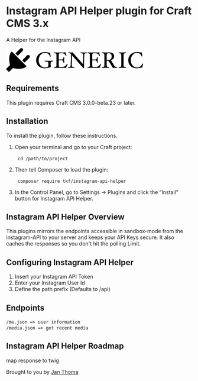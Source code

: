 # Instagram API Helper plugin for Craft CMS 3.x

A Helper for the Instagram API

![Screenshot](resources/img/plugin-logo.png)

## Requirements

This plugin requires Craft CMS 3.0.0-beta.23 or later.

## Installation

To install the plugin, follow these instructions.

1. Open your terminal and go to your Craft project:

        cd /path/to/project

2. Then tell Composer to load the plugin:

        composer require tkf/instagram-api-helper

3. In the Control Panel, go to Settings → Plugins and click the “Install” button for Instagram API Helper.

## Instagram API Helper Overview

This plugins mirrors the endpoints accessible in sandbox-mode from the instagram-API to your server and
keeps your API Keys secure. It also caches the responses so you don't hit the polling
Limit.

## Configuring Instagram API Helper

1. Insert your Instagram API Token
2. Enter your Instagram User Id
3. Define the path prefix (Defaults to /api)

## Endpoints

    /me.json => user information
    /media.json => get recent media

## Instagram API Helper Roadmap

map response to twig

Brought to you by [Jan Thoma](https://t-k-f.ch)
